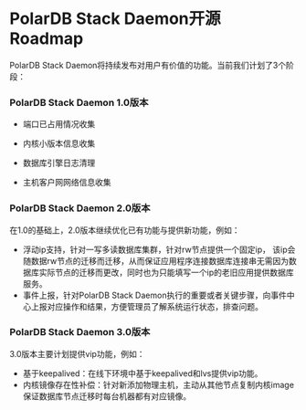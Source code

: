 # PolarDB Stack Daemon开源 Roadmap

PolarDB Stack Daemon将持续发布对用户有价值的功能。当前我们计划了3个阶段：

### PolarDB Stack Daemon 1.0版本

- 端口已占用情况收集
- 内核小版本信息收集

- 数据库引擎日志清理
- 主机客户网网络信息收集

### PolarDB Stack Daemon 2.0版本

在1.0的基础上，2.0版本继续优化已有功能与提供新功能，例如：

- 浮动ip支持，针对一写多读数据库集群，针对rw节点提供一个固定ip， 该ip会随数据rw节点的迁移而迁移，从而保证应用程序连接数据库连接串无需因为数据库实际节点的迁移而更改，同时也为只能填写一个ip的老旧应用提供数据库服务。
- 事件上报，针对PolarDB Stack Daemon执行的重要或者关键步骤，向事件中心上报对应操作和结果，方便管理员了解系统运行状态，排查问题。

### PolarDB Stack Daemon 3.0版本

3.0版本主要计划提供vip功能，例如：

- 基于keepalived：在线下环境中基于keepalived和lvs提供vip功能。
- 内核镜像存在性补偿：针对新添加物理主机，主动从其他节点复制内核image保证数据库节点迁移时每台机器都有对应镜像。

